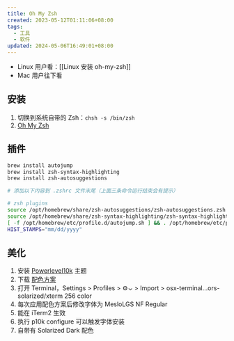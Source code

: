 ```yaml
---
title: Oh My Zsh
created: 2023-05-12T01:11:06+08:00
tags:
  - 工具
  - 软件
updated: 2024-05-06T16:49:01+08:00
---
```


- Linux 用户看：[[Linux 安装 oh-my-zsh]]
- Mac 用户往下看

## 安装

1. 切换到系统自带的 Zsh：`chsh -s /bin/zsh`
2. [Oh My Zsh](https://ohmyz.sh/)

## 插件

  ```bash
  brew install autojump
  brew install zsh-syntax-highlighting
  brew install zsh-autosuggestions

  # 添加以下内容到 .zshrc 文件末尾（上面三条命令运行结束会有提示）

  # zsh plugins
  source /opt/homebrew/share/zsh-autosuggestions/zsh-autosuggestions.zsh
  source /opt/homebrew/share/zsh-syntax-highlighting/zsh-syntax-highlighting.zsh
  [ -f /opt/homebrew/etc/profile.d/autojump.sh ] && . /opt/homebrew/etc/profile.d/autojump.sh
  HIST_STAMPS="mm/dd/yyyy"
  ```

## 美化

1. 安装 [Powerlevel10k](https://github.com/romkatv/powerlevel10k#getting-started) 主题
2. 下载 [配色方案](https://github.com/altercation/solarized)
3. 打开 Terminal，Settings > Profiles > ⚙︎⌄ > Import > osx-terminal…ors-solarized/xterm 256 color
4. 每次应用配色方案后修改字体为 MesloLGS NF Regular
5. 能在 iTerm2 生效
  1. 执行 p10k configure 可以触发字体安装
  2. 自带有 Solarized Dark 配色
